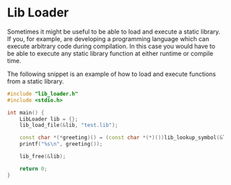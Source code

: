 # Lib Loader

Sometimes it might be useful to be able to load and execute a static library.
If you, for example, are developing a programming language which can execute arbitrary code during compilation.
In this case you would have to be able to execute any static library function at either runtime or compile time.

The following snippet is an example of how to load and execute functions from a static library.

```c++
#include "lib_loader.h"
#include <stdio.h>

int main() {
    LibLoader lib = {};
    lib_load_file(&lib, "test.lib");

    const char *(*greeting)() = (const char *(*)())lib_lookup_symbol(&lib, "greeting");
    printf("%s\n", greeting());

    lib_free(&lib);

    return 0;
}
```
